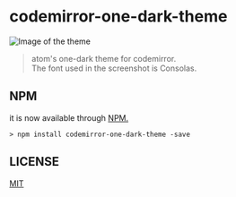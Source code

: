 # codemirror-one-dark-theme
![Image of the theme](https://raw.githubusercontent.com/Aerobird98/Page/gh-pages/lib/img/Artwork/codemirror-one-dark.PNG)
>atom's one-dark theme for codemirror.<br>
>The font used in the screenshot is Consolas.
## NPM
it is now available through [NPM.](https://www.npmjs.com/package/codemirror-one-dark-theme)

`> npm install codemirror-one-dark-theme -save`
## LICENSE
[MIT](https://raw.githubusercontent.com/Aerobird98/codemirror-one-dark-theme/master/LICENSE)
